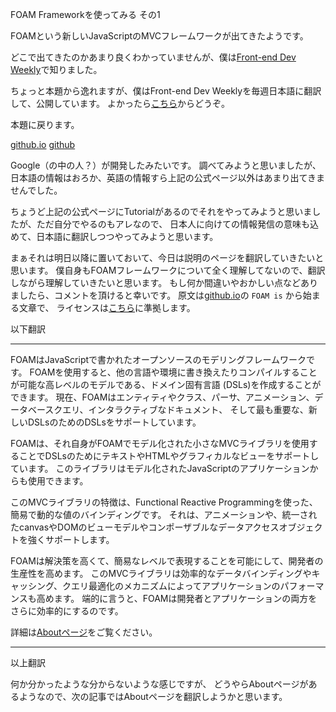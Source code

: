 FOAM Frameworkを使ってみる その1

FOAMという新しいJavaScriptのMVCフレームワークが出てきたようです。

どこで出てきたのかあまり良くわかっていませんが、僕は[Front-end Dev Weekly](https://frontenddevweekly.curated.co/issues/53)で知りました。

ちょっと本題から逸れますが、僕はFront-end Dev Weeklyを毎週日本語に翻訳して、公開しています。
よかったら[こちら](http://front-end-dev-weekly-jp.github.io/)からどうぞ。


本題に戻ります。

[github.io](http://foam-framework.github.io/foam/) 
[github](https://github.com/foam-framework/foam)

Google（の中の人？）が開発したみたいです。 
調べてみようと思いましたが、日本語の情報はおろか、英語の情報すら上記の公式ページ以外はあまり出てきませんでした。

ちょうど上記の公式ページにTutorialがあるのでそれをやってみようと思いましたが、ただ自分でやるのもアレなので、 
日本人に向けての情報発信の意味も込めて、日本語に翻訳しつつやってみようと思います。

まぁそれは明日以降に置いておいて、今日は説明のページを翻訳していきたいと思います。 
僕自身もFOAMフレームワークについて全く理解してないので、翻訳しながら理解していきたいと思います。 
もし何か間違いやおかしい点などありましたら、コメントを頂けると幸いです。 
原文は[github.io](http://foam-framework.github.io/foam/)の `FOAM is` から始まる文章で、 
ライセンスは[こちら](https://github.com/foam-framework/foam/blob/master/COPYRIGHT)に準拠します。

以下翻訳

--- 

FOAMはJavaScriptで書かれたオープンソースのモデリングフレームワークです。 
FOAMを使用すると、他の言語や環境に書き換えたりコンパイルすることが可能な高レベルのモデルである、ドメイン固有言語 (DSLs)を作成することができます。 
現在、FOAMはエンティティやクラス、パーサ、アニメーション、データベースクエリ、インタラクティブなドキュメント、 
そして最も重要な、新しいDSLsのためのDSLsをサポートしています。

FOAMは、それ自身がFOAMでモデル化された小さなMVCライブラリを使用することでDSLsのためにテキストやHTMLやグラフィカルなビューをサポートしています。 
このライブラリはモデル化されたJavaScriptのアプリケーションからも使用できます。

このMVCライブラリの特徴は、Functional Reactive Programmingを使った、簡易で動的な値のバインディングです。 
それは、アニメーションや、統一されたcanvasやDOMのビューモデルやコンポーザブルなデータアクセスオブジェクトを強くサポートします。

FOAMは解決策を高くて、簡易なレベルで表現することを可能にして、開発者の生産性を高めます。 
このMVCライブラリは効率的なデータバインディングやキャッシング、クエリ最適化のメカニズムによってアプリケーションのパフォーマンスも高めます。 
端的に言うと、FOAMは開発者とアプリケーションの両方をさらに効率的にするのです。

詳細は[Aboutページ](http://foam-framework.github.io/foam/about/)をご覧ください。

---
以上翻訳

何か分かったような分からないような感じですが、
どうやらAboutページがあるようなので、次の記事ではAboutページを翻訳しようかと思います。
